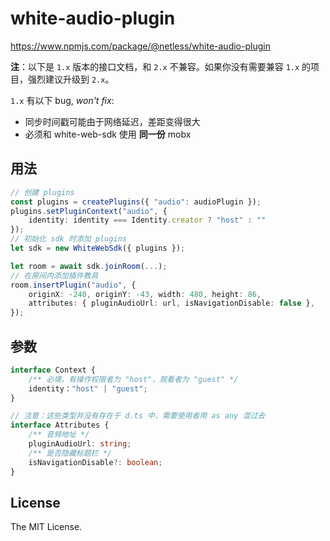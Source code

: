 # white-audio-plugin

https://www.npmjs.com/package/@netless/white-audio-plugin

**注**：以下是 `1.x` 版本的接口文档，和 `2.x` 不兼容。如果你没有需要兼容 `1.x` 的项目，强烈建议升级到 `2.x`。

`1.x` 有以下 bug, _won't fix_:

- 同步时间戳可能由于网络延迟，差距变得很大
- 必须和 white-web-sdk 使用 **同一份** mobx

## 用法

```typescript
// 创建 plugins
const plugins = createPlugins({ "audio": audioPlugin });
plugins.setPluginContext("audio", {
    identity: identity === Identity.creator ? "host" : ""
});
// 初始化 sdk 时添加 plugins
let sdk = new WhiteWebSdk({ plugins });

let room = await sdk.joinRoom(...);
// 在房间内添加插件教具
room.insertPlugin("audio", {
    originX: -240, originY: -43, width: 480, height: 86,
    attributes: { pluginAudioUrl: url, isNavigationDisable: false },
});
```

## 参数

```ts
interface Context {
    /** 必填，有操作权限者为 "host"，观看者为 "guest" */
    identity："host" | "guest";
}

// 注意：这些类型并没有存在于 d.ts 中，需要使用者用 as any 混过去
interface Attributes {
    /** 音频地址 */
    pluginAudioUrl: string;
    /** 是否隐藏标题栏 */
    isNavigationDisable?: boolean;
}
```

## License

The MIT License.
